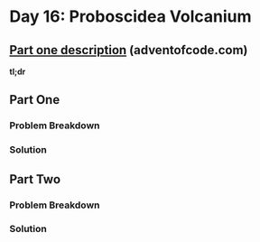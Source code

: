 # Day 16: Proboscidea Volcanium

## [Part one description](https://adventofcode.com/2022/day/16) (adventofcode.com)

**tl;dr**


## Part One

### Problem Breakdown

### Solution


## Part Two

### Problem Breakdown

### Solution
